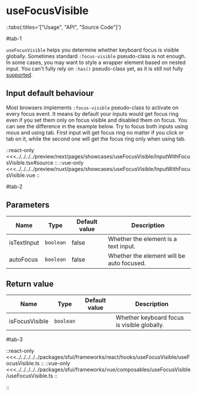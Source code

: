 # useFocusVisible

::tabs{:titles='["Usage", "API", "Source Code"]'}

#tab-1

`useFocusVisible` helps you determine whether keyboard focus is visible globally. Sometimes standard `:focus-visible` pseudo-class is not enough. In some cases, you may want to style a wrapper element based on nested input. You can't fully rely on `:has()` pseudo-class yet, as it is still not fully [supported](https://developer.mozilla.org/en-US/docs/Web/CSS/:has#browser_compatibility).

## Input default behaviour

Most browsers implements `:focus-visible` pseudo-class to activate on every focus event. It means by default your inputs would get focus ring even if you set them only on focus visible and disabled them on focus. You can see the difference in the example below. Try to focus both inputs using mous and using tab. First input will get focus ring no matter if you click or tab on it, while the second one will get the focus ring only when using tab.

<Showcase showcase-name="useFocusVisible/InputWithFocusVisible">

::react-only
<<<../../../../preview/next/pages/showcases/useFocusVisible/InputWithFocusVisible.tsx#source
::
::vue-only
<<<../../../../preview/nuxt/pages/showcases/useFocusVisible/InputWithFocusVisible.vue
::

</Showcase>

#tab-2

## Parameters

| Name        | Type      | Default value | Description                               |
| ----------- | --------- | ------------- | ----------------------------------------- |
| isTextInput | `boolean` | false         | Whether the element is a text input.      |
| autoFocus   | `boolean` | false         | Whether the element will be auto focused. |

## Return value

| Name           | Type      | Default value | Description                                 |
| -------------- | --------- | ------------- | ------------------------------------------- |
| isFocusVisible | `boolean` |               | Whether keyboard focus is visible globally. |

#tab-3



::react-only
<<<../../../../../packages/sfui/frameworks/react/hooks/useFocusVisible/useFocusVisible.ts
::
::vue-only
<<<../../../../../packages/sfui/frameworks/vue/composables/useFocusVisible/useFocusVisible.ts
::



::
